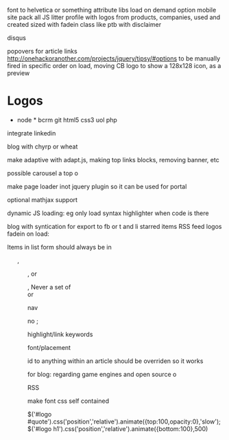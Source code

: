 font to helvetica or something
attribute libs
load on demand option
mobile site
pack all JS
litter profile with logos from products, companies, used and created
sized with fadein class like ptb
with disclaimer

disqus

popovers for article links http://onehackoranother.com/projects/jquery/tipsy/#options
to be manually fired in specific order on load, moving CB logo 
to show a 128x128 icon, as a preview


# Logos
  * node  * 
bcrm
git
html5
css3
uol
php

integrate linkedin

blog with chyrp or wheat


make adaptive with adapt.js, making top links blocks, removing banner, etc


possible carousel a top
o


make page loader inot jquery plugin so it can be used for portal


optional mathjax support

dynamic JS loading: eg only load syntax highlighter when code is there


blog with syntication for export to fb or t and li
starred items RSS feed
logos fadein on load:

Items in list form should always be in <ul>, <ol>, or <dl>, Never a set of <div> or <p> nav


no ;


highlight/link keywords

font/placement


id to anything within an article should be overriden so it works


for blog: regarding game engines and open source
o 

RSS

 <link rel="alternate" type="application/rss+xml" title="RSS" href="http://gimp.lisanet.de/Website/News/rss.xml" />


make font css self contained


$('#logo #quote').css('position','relative').animate({top:100,opacity:0},'slow');$('#logo h1').css('position','relative').animate({bottom:100},500)
